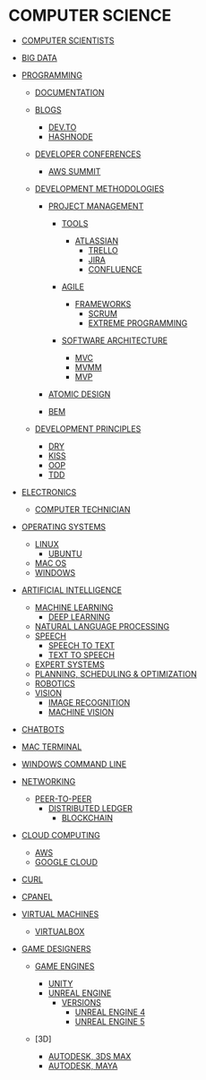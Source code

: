 # COMPUTER SCIENCE

- [COMPUTER SCIENTISTS]()

- [BIG DATA]()

- [PROGRAMMING]() <!-- Coding -->

    - [DOCUMENTATION]()

    - [BLOGS]()
        - [DEV.TO]()
        - [HASHNODE]()

    - [DEVELOPER CONFERENCES]()

        - [AWS SUMMIT]()

    - [DEVELOPMENT METHODOLOGIES]()

        - [PROJECT MANAGEMENT]()

            - [TOOLS]()
                - [ATLASSIAN]()
                    - [TRELLO]()
                    - [JIRA]()
                    - [CONFLUENCE]()

            - [AGILE]()
                - [FRAMEWORKS]()
                    - [SCRUM]()
                    - [EXTREME PROGRAMMING]()

            - [SOFTWARE ARCHITECTURE]()
                - [MVC]() <!-- (Model-view-controller) -->
                - [MVMM]() <!-- (Model-view-viewmodel) -->
                - [MVP]() <!-- (Model-view-presenter) -->

        - [ATOMIC DESIGN]()
        - [BEM]() <!-- (Block, Element, Modifier) -->

    - [DEVELOPMENT PRINCIPLES]()
        - [DRY]() <!-- Dont Repeat Yourself -->
        - [KISS]() <!-- Keep it Simple Stupid -->
        - [OOP]() <!-- Object Oriented Programming -->
        - [TDD]() <!-- Test Driven Programming -->

- [ELECTRONICS]()
    - [COMPUTER TECHNICIAN]()

- [OPERATING SYSTEMS]()
    - [LINUX]()
        - [UBUNTU]()
    - [MAC OS]()
    - [WINDOWS]()

- [ARTIFICIAL INTELLIGENCE]()

    - [MACHINE LEARNING]()
        - [DEEP LEARNING]()
    - [NATURAL LANGUAGE PROCESSING]()
    - [SPEECH]()
        - [SPEECH TO TEXT]()
        - [TEXT TO SPEECH]()
    - [EXPERT SYSTEMS]()
    - [PLANNING, SCHEDULING & OPTIMIZATION]()
    - [ROBOTICS]()
    - [VISION]()
        - [IMAGE RECOGNITION]()
        - [MACHINE VISION]()

- [CHATBOTS]()

- [MAC TERMINAL]()
- [WINDOWS COMMAND LINE]()

- [NETWORKING]()
    - [PEER-TO-PEER]()
        - [DISTRIBUTED LEDGER]()
            - [BLOCKCHAIN]()

- [CLOUD COMPUTING]()
    - [AWS]()
    - [GOOGLE CLOUD]()

- [CURL]() <!-- cURL -->

- [CPANEL]() <!-- web hosting control panel software -->

- [VIRTUAL MACHINES]() <!-- Virtual Machines (VM)  -->

    - [VIRTUALBOX]()

- [GAME DESIGNERS]()
    - [GAME ENGINES]()
        - [UNITY]()
        - [UNREAL ENGINE]()
            - [VERSIONS]()
                - [UNREAL ENGINE 4]()
                - [UNREAL ENGINE 5]()                

    - [3D]

        - [AUTODESK, 3DS MAX]() <!-- formerly 3D Studio and 3D Studio Max -->
        - [AUTODESK, MAYA]()


